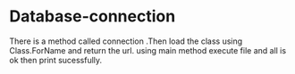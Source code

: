 # Database-connection
There is a method called connection .Then load the class using Class.ForName and return the url.
using main method execute file and all is ok then print sucessfully.
